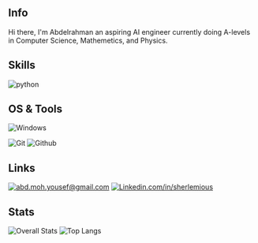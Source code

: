 ## Info

Hi there, I'm Abdelrahman an aspiring AI engineer currently doing A-levels in Computer Science, Mathemetics, and Physics.

## Skills

![python](https://img.shields.io/badge/python-★★★-lightgrey?labelColor=3776AB&logo=Python&style=for-the-badge&logoColor=white)

## OS & Tools

![Windows](https://img.shields.io/badge/Windows-★★★★★-lightblue?labelColor=3776AB&logo=Windows&style=for-the-badge&logoColor=white)

![Git](https://img.shields.io/badge/-Git-F05032?logo=Git&style=for-the-badge&logoColor=white)
![Github](https://img.shields.io/badge/-Github-181717?logo=Github&style=for-the-badge&logoColor=white)




## Links

<a href="mailto:abd.moh.yousef@gmail.com">![abd.moh.yousef@gmail.com](https://img.shields.io/badge/Gmail-D14836?style=for-the-badge&logo=gmail&logoColor=white)</a>
<a href="https://www.linkedin.com/in/sherlemious/">![Linkedin.com/in/sherlemious](https://img.shields.io/badge/LinkedIn-0077B5?style=for-the-badge&logo=linkedin&logoColor=white)</a>

## Stats

![Overall Stats](https://github-readme-stats.vercel.app/api?username=Sherlemious&count_private=false&show_icons=true&hide=contribs&theme=merko)
![Top Langs](https://github-readme-stats.vercel.app/api/top-langs/?username=sherlemious&layout=compact&exclude_repo=Sherlemious.github.io)

